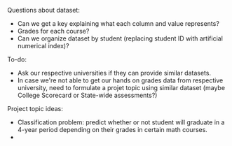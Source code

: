 Questions about dataset:
- Can we get a key explaining what each column and value represents?
- Grades for each course?
- Can we organize dataset by student (replacing student ID with artificial numerical index)?

To-do:
- Ask our respective universities if they can provide similar datasets.
- In case we're not able to get our hands on grades data from respective university, need to formulate a projet topic using similar dataset (maybe College Scorecard or State-wide assessments?)

Project topic ideas:
- Classification problem: predict whether or not student will graduate in a 4-year period depending on their grades in certain math courses.
- 